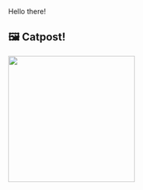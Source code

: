 Hello there!



## 🖼️ Catpost!

<sub>
    <img src="https://cdn2.thecatapi.com/images/9vt.jpg" height="256">
</sub>

